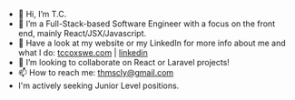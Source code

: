 - 👋 Hi, I’m T.C.
- 👀 I’m a Full-Stack-based Software Engineer with a focus on the front end, mainly React/JSX/Javascript.
- 🌱 Have a look at my website or my LinkedIn for more info about me and what I do: [tccoxswe.com](https://tccoxswe.com/projects) | [linkedin](https://www.linkedin.com/in/thomas-tc-cox/)
- 💞️ I’m looking to collaborate on React or Laravel projects!
- 📫 How to reach me: thmscly@gmail.com
- I'm actively seeking Junior Level positions.

<!---
thmscly/thmscly is a ✨ special ✨ repository because its `README.md` (this file) appears on your GitHub profile.
You can click the Preview link to take a look at your changes.
--->
